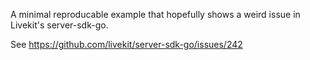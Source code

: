 A minimal reproducable example that hopefully shows a weird issue in Livekit's server-sdk-go.

See https://github.com/livekit/server-sdk-go/issues/242
